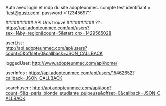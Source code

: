 Auth avec login et mdp du site adopteunmec. compte test
identifiant = 'test@gustr.com'
password ='123456971'

##########
API Urls trouvé
##########
?? : 
    https://api.adopteunmec.com/api/users?sex=1&by=region&count=5&start_cnx=1429565028

userList :    
    http://api.adopteunmec.com/api/users?count=5&offset=0&callback=JSON_CALLBACK

loggedUser:
    http://www.adopteunmec.com/api/home/

userInfos :
    https://api.adopteunmec.com/api/users/15462652?callback=JSON_CALLBACK

searchuser : 
    http://api.adopteunmec.com/api/loop?count=5&q=paris_blonde_etudiante_pulpeuse&offset=0&callback=JSON_CALLBACK